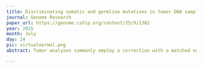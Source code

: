 ```yaml
---
title: Discriminating somatic and germline mutations in tumor DNA samples without matching normals
journal: Genome Research
paper_url: https://genome.cshlp.org/content/25/9/1382
year: 2015
month: July
day: 24
pic: virtualnormal.png
abstract: Tumor analyses commonly employ a correction with a matched normal (MN), a sample from healthy tissue of the same individual, in order to distinguish germline mutations from somatic mutations. Since the majority of variants found in an individual are thought to be common within the population, we constructed a set of 931 samples from healthy, unrelated individuals, originating from two different sequencing platforms, to serve as a virtual normal (VN) in the absence of such an associated normal sample.

---
```

